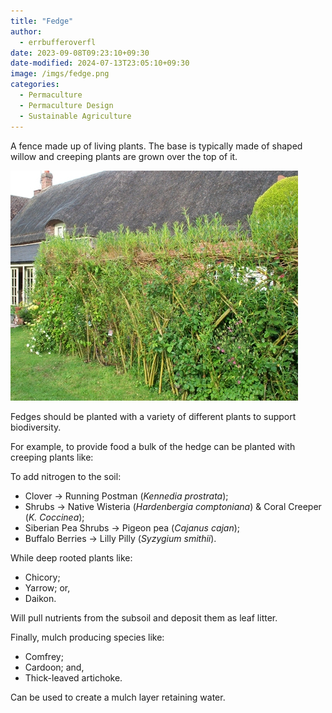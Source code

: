 ```yaml
---
title: "Fedge"
author:
  - errbufferoverfl
date: 2023-09-08T09:23:10+09:30
date-modified: 2024-07-13T23:05:10+09:30
image: /imgs/fedge.png
categories:
  - Permaculture
  - Permaculture Design
  - Sustainable Agriculture
---
```


A fence made up of living plants. The base is typically made of shaped willow and creeping plants are grown over the top of it.

![A photo of a mature living willow fedge](/imgs/fedge.png)

Fedges should be planted with a variety of different plants to support biodiversity.

For example, to provide food a bulk of the hedge can be planted with creeping plants like:

To add nitrogen to the soil:

- Clover → Running Postman (*Kennedia prostrata*);
- Shrubs → Native Wisteria (*Hardenbergia comptoniana*) & Coral Creeper (*K. Coccinea*);
- Siberian Pea Shrubs → Pigeon pea (*Cajanus cajan*);
- Buffalo Berries → Lilly Pilly (*Syzygium smithii*).

While deep rooted plants like:

- Chicory;
- Yarrow; or,
- Daikon.

Will pull nutrients from the subsoil and deposit them as leaf litter.

Finally, mulch producing species like:

- Comfrey;
- Cardoon; and,
- Thick-leaved artichoke.

Can be used to create a mulch layer retaining water.
